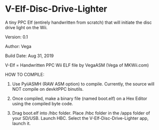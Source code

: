 # V-Elf-Disc-Drive-Lighter
A tiny PPC Elf (entirely handwritten from scratch) that will initiate the disc drive light on the Wii.

Version: 0.1

Author: Vega

Build Date: Aug 31, 2019

V-Elf = Handwritten PPC Wii ELF file by VegaASM (Vega of MKWii.com)

HOW TO COMPILE:

1. Use PyiiASMH (RAW ASM option) to compile. Currently, the source will NOT compile on devkitPPC binutils.

2. Once compiled, make a binary file (named boot.elf) on a Hex Editor using the compiled byte code.

3. Drag boot.elf into /hbc folder. Place /hbc folder in the /apps folder of your SD/USB. Launch HBC. Select the V-Elf-Disc-Drive-Lighter app, launch it.
